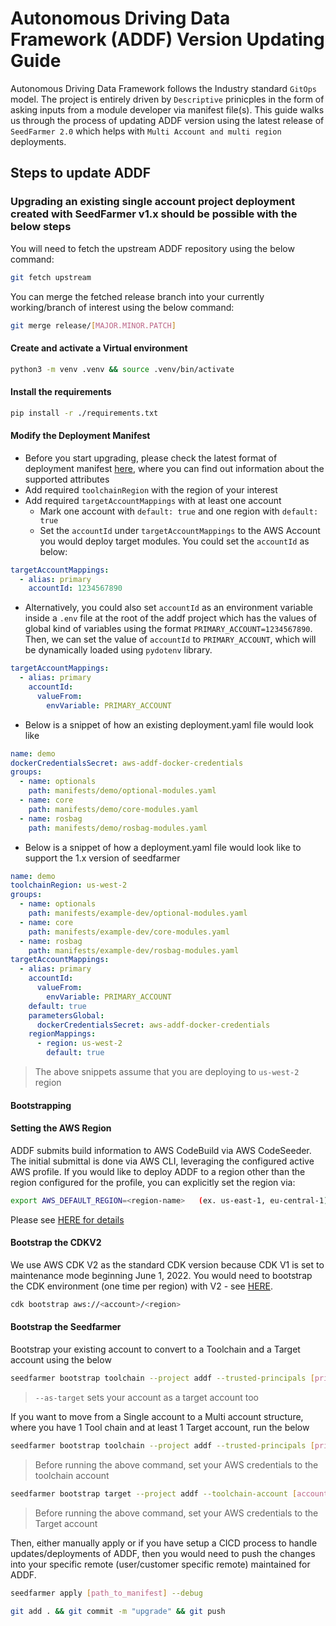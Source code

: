 # Autonomous Driving Data Framework (ADDF) Version Updating Guide

Autonomous Driving Data Framework follows the Industry standard `GitOps` model. The project is entirely driven by `Descriptive` prinicples in the form of asking inputs from a module developer via manifest file(s). This guide walks us through the process of updating ADDF version using the latest release of `SeedFarmer 2.0` which helps with `Multi Account and multi region` deployments.

## Steps to update ADDF

### Upgrading an existing single account project deployment created with SeedFarmer v1.x should be possible with the below steps

You will need to fetch the upstream ADDF repository using the below command:

```bash
git fetch upstream
```

You can merge the fetched release branch into your currently working/branch of interest using the below command:

```bash
git merge release/[MAJOR.MINOR.PATCH]
```

#### Create and activate a Virtual environment

```bash
python3 -m venv .venv && source .venv/bin/activate
```

#### Install the requirements

```bash
pip install -r ./requirements.txt
```

#### Modify the Deployment Manifest

- Before you start upgrading, please check the latest format of deployment manifest [here](https://seed-farmer.readthedocs.io/en/latest/manifests.html#deployment-manifest), where you can find out information about the supported attributes
- Add required `toolchainRegion` with the region of your interest
- Add required `targetAccountMappings` with at least one account
  - Mark one account with `default: true` and one region with `default: true`
  - Set the `accountId` under `targetAccountMappings` to the AWS Account you would deploy target modules. You could set the `accountId` as below:

```yaml
targetAccountMappings:
  - alias: primary
    accountId: 1234567890
```

  - Alternatively, you could also set `accountId` as an environment variable inside a `.env` file at the root of the addf project which has the values of global kind of variables using the format `PRIMARY_ACCOUNT=1234567890`. Then, we can set the value of `accountId` to `PRIMARY_ACCOUNT`, which will be dynamically loaded using `pydotenv` library.

```yaml
targetAccountMappings:
  - alias: primary
    accountId:
      valueFrom:
        envVariable: PRIMARY_ACCOUNT
```

- Below is a snippet of how an existing deployment.yaml file would look like

```yaml
name: demo
dockerCredentialsSecret: aws-addf-docker-credentials
groups:
  - name: optionals
    path: manifests/demo/optional-modules.yaml
  - name: core
    path: manifests/demo/core-modules.yaml
  - name: rosbag
    path: manifests/demo/rosbag-modules.yaml
```

- Below is a snippet of how a deployment.yaml file would look like to support the 1.x version of seedfarmer

```yaml
name: demo
toolchainRegion: us-west-2
groups:
  - name: optionals
    path: manifests/example-dev/optional-modules.yaml
  - name: core
    path: manifests/example-dev/core-modules.yaml
  - name: rosbag
    path: manifests/example-dev/rosbag-modules.yaml
targetAccountMappings:
  - alias: primary
    accountId:
      valueFrom:
        envVariable: PRIMARY_ACCOUNT
    default: true
    parametersGlobal:
      dockerCredentialsSecret: aws-addf-docker-credentials
    regionMappings:
      - region: us-west-2
        default: true
```

> The above snippets assume that you are deploying to `us-west-2` region

#### Bootstrapping

#### Setting the AWS Region

ADDF submits build information to AWS CodeBuild via AWS CodeSeeder.  The initial submittal is done via AWS CLI, leveraging the configured active AWS profile.  If you would like to deploy ADDF to a region other than the region configured for the profile, you can explicitly set the region via:

```bash
export AWS_DEFAULT_REGION=<region-name>   (ex. us-east-1, eu-central-1)
```

Please see [HERE for details](https://docs.aws.amazon.com/cli/latest/userguide/cli-configure-envvars.html)

#### Bootstrap the CDKV2

We use AWS CDK V2 as the standard CDK version because CDK V1 is set to maintenance mode beginning June 1, 2022. You  would need to bootstrap the CDK environment (one time per region) with V2 - see [HERE](https://docs.aws.amazon.com/cdk/v2/guide/bootstrapping.html).

```bash
cdk bootstrap aws://<account>/<region>
```

#### Bootstrap the Seedfarmer

Bootstrap your existing account to convert to a Toolchain and a Target account using the below

```sh
seedfarmer bootstrap toolchain --project addf --trusted-principals [principal-arns] --as-target
```

> `--as-target` sets your account as a target account too

If you want to move from a Single account to a Multi account structure, where you have 1 Tool chain and at least 1 Target account, run the below

```sh
seedfarmer bootstrap toolchain --project addf --trusted-principals [principal-arns]
```

> Before running the above command, set your AWS credentials to the toolchain account

```sh
seedfarmer bootstrap target --project addf --toolchain-account [account_id]
```

> Before running the above command, set your AWS credentials to the Target account

Then, either manually apply or if you have setup a CICD process to handle updates/deployments of ADDF, then you would need to push the changes into your specific remote (user/customer specific remote) maintained for ADDF.

```sh
seedfarmer apply [path_to_manifest] --debug
```

```sh
git add . && git commit -m "upgrade" && git push
```
